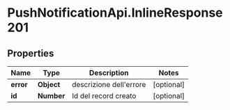 # PushNotificationApi.InlineResponse201

## Properties
Name | Type | Description | Notes
------------ | ------------- | ------------- | -------------
**error** | **Object** | descrizione dell&#x27;errore | [optional] 
**id** | **Number** | Id del record creato | [optional] 
